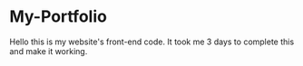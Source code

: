 # My-Portfolio
Hello this is  my website's front-end code. It took me 3 days to complete this and make it working.
